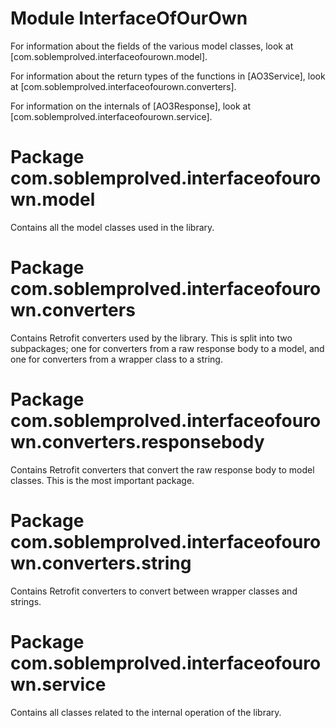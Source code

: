 # Module InterfaceOfOurOwn
For information about the fields of the various model classes, look at
[com.soblemprolved.interfaceofourown.model].

For information about the return types of the functions in [AO3Service], look at
[com.soblemprolved.interfaceofourown.converters].

For information on the internals of [AO3Response], look at
[com.soblemprolved.interfaceofourown.service].

# Package com.soblemprolved.interfaceofourown.model
Contains all the model classes used in the library.

# Package com.soblemprolved.interfaceofourown.converters
Contains Retrofit converters used by the library.
This is split into two subpackages; one for converters from a raw response body to a model,
and one for converters from a wrapper class to a string.

# Package com.soblemprolved.interfaceofourown.converters.responsebody
Contains Retrofit converters that convert the raw response body to model classes.
This is the most important package.

# Package com.soblemprolved.interfaceofourown.converters.string
Contains Retrofit converters to convert between wrapper classes and strings.

# Package com.soblemprolved.interfaceofourown.service
Contains all classes related to the internal operation of the library.

